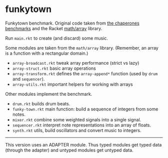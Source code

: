funkytown
=========

Funkytown benchmark.
Original code taken from [the chaperones benchmarks](http://github.com/stamourv/contract-benchmarks) and the Racket [math/array](http://docs.racket-lang.org/math/array.html) library.

Run `main.rkt` to create (and discard) some music.

Some modules are taken from the `math/array` library.
(Remember, an array is a function with a rectangular domain.)
- `array-broadcast.rkt` tweak array performance (strict vs lazy)
- `array-struct.rkt` basic array operations
- `array-transform.rkt` defines the `array-append*` function (used by `drum` and `sequencer`).
- `array-utils.rkt` important helpers for working with arrays

Other modules implement the benchmark.
- `drum.rkt` builds drum beats.
- `funky-town.rkt` main function: build a sequence of integers from some notes.
- `mixer.rkt` combine some weighted signals into a single signal.
- `sequencer.rkt` interpret note representations into an array of floats.
- `synth.rkt` utils, build oscillators and convert music to integers.

---

This version uses an ADAPTER module.
Thus typed modules get typed data (through the adapter)
and untyped modules get untyped data.
